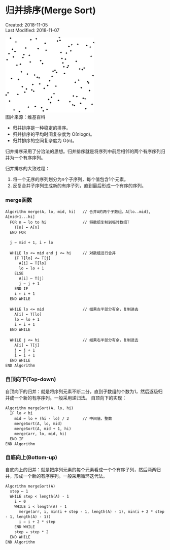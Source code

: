 # 归并排序(Merge Sort)
Created: 2018-11-05  
Last Modified: 2018-11-07  

![image](./images/Merge_sort.gif)  
图片来源：维基百科

- 归并排序是一种稳定的排序。
- 归并排序的平均时间复杂度为 O(<i>n</i>log<i>n</i>)。
- 归并排序的空间复杂度为 O(n)。

归并排序采用了分治法的思想。归并排序就是将序列中前后相邻的两个有序序列归并为一个有序序列。

归并排序的大致过程：
  1. 将一个无序的序列划分为<i>n</i>个子序列，每个值包含1个元素。
  2. 反复合并子序列生成新的有序子列，直到最后形成一个有序的序列。

### merge函数
```
Algorithm merge(A, lo, mid, hi)   // 合并A的两个子数组，A[lo..mid], A[mid+1...hi]
  FOR n ← lo to hi                // 将数组复制到临时数组T
    T[n] ← A[n]                   
  END FOR

  j ← mid + 1, i ← lo 

  WHILE lo <= mid and j <= hi     // 对数组进行合并
    IF T[lo] <= T[j]
      A[i] ← T[lo]
      lo ← lo + 1
    ELSE
      A[i] ← T[j]
      j ← j + 1
    END IF
    i ← i + 1
  END WHILE

  WHILE lo <= mid                 // 如果左半部分有余，复制进去
    A[i] ← T[lo]
    lo ← lo + 1
    i ← i + 1
  END WHILE

  WHILE j <= hi                   // 如果右半部分有余，复制进去
    A[i] ← T[j]
    j ← j + 1
    i ← i + 1
  END WHILE
END Algorithm
```

### 自顶向下(Top-down)
自顶向下的归并：就是将序列元素不断二分，直到子数组的个数为1，然后逐级归并成一个新的有序序列。一般采用递归法。
自顶向下的实现：
```
Algorithm mergeSort(A, lo, hi)
  IF lo < hi
    mid ← lo + (hi - lo) / 2      // 中间值，整数
    mergeSort(A, lo, mid)
    mergeSort(A, mid + 1, hi)
    merge(arr, lo, mid, hi)
  END IF
END Algorithm
```

### 自底向上(Bottom-up)
自底向上的归并：就是把序列元素的每个元素看成一个个有序子列，然后两两归并，形成一个新的有序序列。一般采用循环迭代法。
```
Algorithm mergeSort(A)
  step ← 1
  WHILE step < length(A) - 1
    i ← 0 
    WHILE i < length(A) - 1
      merge(arr, i, min(i + step - 1, length(A) - 1), min(i + 2 * step - 1, length(A) - 1))
      i ← i + 2 * step
    END WHILE
    step ← step * 2
  END WHILE
END Algorithm
```